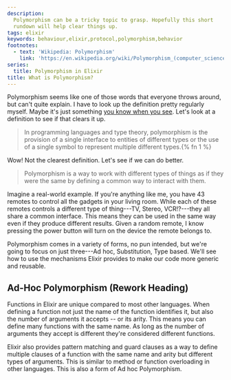 ```yaml
---
description: 
  Polymorphism can be a tricky topic to grasp. Hopefully this short
  rundown will help clear things up.
tags: elixir
keywords: behaviour,elixir,protocol,polymorphism,behavior
footnotes:
  - text: 'Wikipedia: Polymorphism'
    link: 'https://en.wikipedia.org/wiki/Polymorphism_(computer_science)'
series:
  title: Polymorphism in Elixir
title: What is Polymorphism?
---
```


Polymorphism seems like one of those words that everyone throws around, but can't quite explain. 
I have to look up the definition pretty regularly myself. 
Maybe it's just something [you know when you see](https://en.wikipedia.org/wiki/I_know_it_when_I_see_it). 
Let's look at a definition to see if that clears it up.

> In programming languages and type theory, polymorphism is the provision of a single interface to entities of different types
> or the use of a single symbol to represent multiple different
> types.{% fn 1 %}

Wow! Not the clearest definition. Let's see if we can do better.

> Polymorphism is a way to work with different types of things as if they were the same 
> by defining a common way to interact with them.

Imagine a real-world example. 
If you're anything like me, you have 43 remotes to control all the gadgets in your living room.
While each of these remotes controls a different type of thing---TV, Stereo, VCR!?---they all share a common interface.
This means they can be used in the same way even if they produce different results.
Given a random remote, I know pressing the power button will turn on the device the remote belongs to.


Polymorphism comes in a variety of forms, no pun intended, but we're going to focus on just three---Ad hoc, Substitution, Type based.
We'll see how to use the mechanisms Elixir provides to make our code more generic and reusable.

## Ad-Hoc Polymorphism (Rework Heading)

Functions in Elixir are unique compared to most other languages.
When defining a function not just the name of the function
identifies it, but also the number of arguments it accepts -- or its arity.
This means you can define many functions with the same name. As long as the number of
arguments they accept is different they're considered different functions.

Elixir also provides pattern matching and guard clauses as a way to define
multiple clauses of a function with the same name and arity but different types
of arguments. This is similar to method or function overloading in other
languages.
This is also a form of Ad hoc Polymorphism.
